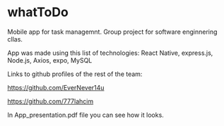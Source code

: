 # whatToDo
Mobile app for task managemnt. Group project for software enginnering cllas.

App was made using this list of technologies: React Native, express.js, Node.js, Axios, expo, MySQL

Links to github profiles of the rest of the team:

https://github.com/EverNever14u

https://github.com/777lahcim

In App_presentation.pdf file you can see how it looks.
